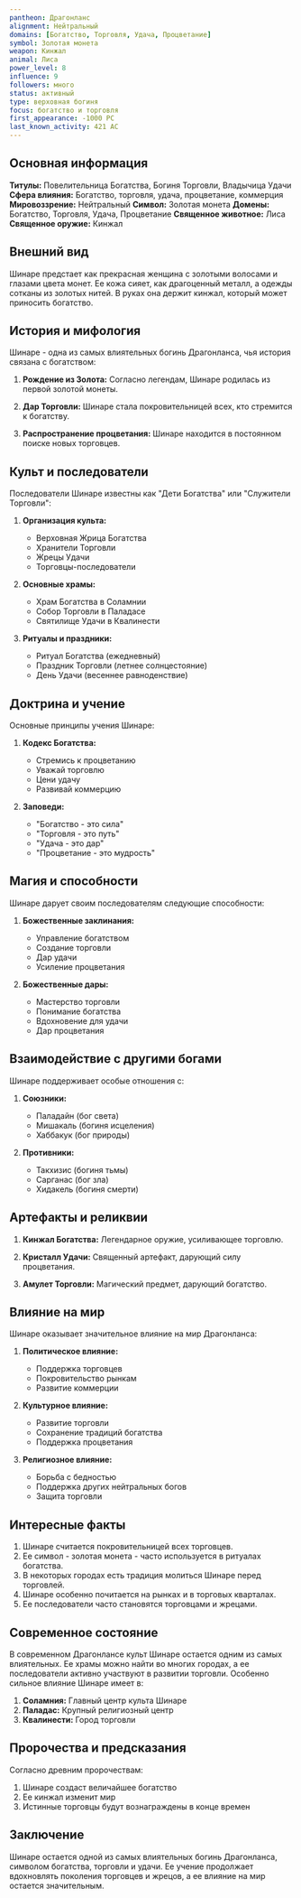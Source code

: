 ```yaml
---
pantheon: Драгонланс
alignment: Нейтральный
domains: [Богатство, Торговля, Удача, Процветание]
symbol: Золотая монета
weapon: Кинжал
animal: Лиса
power_level: 8
influence: 9
followers: много
status: активный
type: верховная богиня
focus: богатство и торговля
first_appearance: -1000 PC
last_known_activity: 421 AC
---
```


## Основная информация

**Титулы:** Повелительница Богатства, Богиня Торговли, Владычица Удачи
**Сфера влияния:** Богатство, торговля, удача, процветание, коммерция
**Мировоззрение:** Нейтральный
**Символ:** Золотая монета
**Домены:** Богатство, Торговля, Удача, Процветание
**Священное животное:** Лиса
**Священное оружие:** Кинжал

## Внешний вид

Шинаре предстает как прекрасная женщина с золотыми волосами и глазами цвета монет. Ее кожа сияет, как драгоценный металл, а одежды сотканы из золотых нитей. В руках она держит кинжал, который может приносить богатство.

## История и мифология

Шинаре - одна из самых влиятельных богинь Драгонланса, чья история связана с богатством:

1. **Рождение из Золота:** Согласно легендам, Шинаре родилась из первой золотой монеты.

2. **Дар Торговли:** Шинаре стала покровительницей всех, кто стремится к богатству.

3. **Распространение процветания:** Шинаре находится в постоянном поиске новых торговцев.

## Культ и последователи

Последователи Шинаре известны как "Дети Богатства" или "Служители Торговли":

1. **Организация культа:**

   - Верховная Жрица Богатства
   - Хранители Торговли
   - Жрецы Удачи
   - Торговцы-последователи

2. **Основные храмы:**

   - Храм Богатства в Соламнии
   - Собор Торговли в Паладасе
   - Святилище Удачи в Квалинести

3. **Ритуалы и праздники:**
   - Ритуал Богатства (ежедневный)
   - Праздник Торговли (летнее солнцестояние)
   - День Удачи (весеннее равноденствие)

## Доктрина и учение

Основные принципы учения Шинаре:

1. **Кодекс Богатства:**

   - Стремись к процветанию
   - Уважай торговлю
   - Цени удачу
   - Развивай коммерцию

2. **Заповеди:**
   - "Богатство - это сила"
   - "Торговля - это путь"
   - "Удача - это дар"
   - "Процветание - это мудрость"

## Магия и способности

Шинаре дарует своим последователям следующие способности:

1. **Божественные заклинания:**

   - Управление богатством
   - Создание торговли
   - Дар удачи
   - Усиление процветания

2. **Божественные дары:**
   - Мастерство торговли
   - Понимание богатства
   - Вдохновение для удачи
   - Дар процветания

## Взаимодействие с другими богами

Шинаре поддерживает особые отношения с:

1. **Союзники:**

   - Паладайн (бог света)
   - Мишакаль (богиня исцеления)
   - Хаббакук (бог природы)

2. **Противники:**
   - Такхизис (богиня тьмы)
   - Сарганас (бог зла)
   - Хидакель (богиня смерти)

## Артефакты и реликвии

1. **Кинжал Богатства:** Легендарное оружие, усиливающее торговлю.

2. **Кристалл Удачи:** Священный артефакт, дарующий силу процветания.

3. **Амулет Торговли:** Магический предмет, дарующий богатство.

## Влияние на мир

Шинаре оказывает значительное влияние на мир Драгонланса:

1. **Политическое влияние:**

   - Поддержка торговцев
   - Покровительство рынкам
   - Развитие коммерции

2. **Культурное влияние:**

   - Развитие торговли
   - Сохранение традиций богатства
   - Поддержка процветания

3. **Религиозное влияние:**
   - Борьба с бедностью
   - Поддержка других нейтральных богов
   - Защита торговли

## Интересные факты

1. Шинаре считается покровительницей всех торговцев.
2. Ее символ - золотая монета - часто используется в ритуалах богатства.
3. В некоторых городах есть традиция молиться Шинаре перед торговлей.
4. Шинаре особенно почитается на рынках и в торговых кварталах.
5. Ее последователи часто становятся торговцами и жрецами.

## Современное состояние

В современном Драгонлансе культ Шинаре остается одним из самых влиятельных. Ее храмы можно найти во многих городах, а ее последователи активно участвуют в развитии торговли. Особенно сильное влияние Шинаре имеет в:

1. **Соламния:** Главный центр культа Шинаре
2. **Паладас:** Крупный религиозный центр
3. **Квалинести:** Город торговли

## Пророчества и предсказания

Согласно древним пророчествам:

1. Шинаре создаст величайшее богатство
2. Ее кинжал изменит мир
3. Истинные торговцы будут вознаграждены в конце времен

## Заключение

Шинаре остается одной из самых влиятельных богинь Драгонланса, символом богатства, торговли и удачи. Ее учение продолжает вдохновлять поколения торговцев и жрецов, а ее влияние на мир остается значительным.
